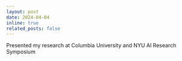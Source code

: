 ```yaml
---
layout: post
date: 2024-04-04
inline: true
related_posts: false
---
```


Presented my research at Columbia University and NYU AI Research Symposium
